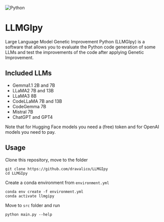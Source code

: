 ![Python](https://img.shields.io/badge/Python-3776AB?style=for-the-badge&logo=python&logoColor=white)

# LLMGIpy

Large Language Model Genetic Improvement Python (LLMGIpy) is a software that allows you to evaluate the Python code generation of some LLMs and test the improvements of the code after applying Genetic Improvement.

## Included LLMs

- Gemma1.1 2B and 7B
- LLaMA2 7B and 13B
- LLaMA3 8B
- CodeLLaMA 7B and 13B
- CodeGemma 7B
- Mistral 7B
- ChatGPT and GPT4

Note that for Hugging Face models you need a (free) token and for OpenAI models you need to pay.

## Usage

Clone this repository, move to the folder

```
git clone https://github.com/dravalico/LLMGIpy
cd LLMGIpy
```

Create a conda environment from `environment.yml`

```
conda env create -f environment.yml
conda activate llmgipy
```

Move to `src` folder and run

```
python main.py --help
```
